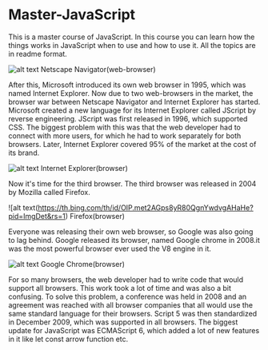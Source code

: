 # Master-JavaScript
This is a master course of JavaScript. In this course you can learn how the things works in JavaScript when to use and how to use it. All the topics are in readme format.

![alt text](https://www.versionmuseum.com/images/applications/netscape-browser/netscape-browser%5E1995%5Enetscape-navigator-2.0-mac.jpg)
Netscape Navigator(web-browser)

After this, Microsoft introduced its own web browser in 1995, which was named Internet Explorer. Now due to two web-browsers in the market, the browser war between Netscape Navigator and Internet Explorer has started. Microsoft created a new language for its Internet Explorer called JScript by reverse engineering. JScript was first released in 1996, which supported CSS. The biggest problem with this was that the web developer had to connect with more users, for which he had to work separately for both browsers. Later, Internet Explorer covered 95% of the market at the cost of its brand.

![alt text](https://media.dcnews.ro/image/202105/w1200/logo-internet-explorer_66183000.jpg)
Internet Explorer(browser)

Now it's time for the third browser. The third browser was released in 2004 by Mozilla called Firefox.

![alt text(https://th.bing.com/th/id/OIP.met2AGps8yR80QgnYwdvgAHaHe?pid=ImgDet&rs=1)
Firefox(browser)

Everyone was releasing their own web browser, so Google was also going to lag behind. Google released its browser, named Google chrome in 2008.it was the most powerful browser ever used the V8 engine in it.

![alt text](https://th.bing.com/th/id/OIP.eWgDcQjWpovhVepWuer9jgHaD5?pid=ImgDet&rs=1)
Google Chrome(browser)

For so many browsers, the web developer had to write code that would support all browsers. This work took a lot of time and was also a bit confusing. To solve this problem, a conference was held in 2008 and an agreement was reached with all browser companies that all would use the same standard language for their browsers. Script 5 was then standardized in December 2009, which was supported in all browsers. The biggest update for JavaScript was ECMAScript 6, which added a lot of new features in it like let const  arrow function etc.





